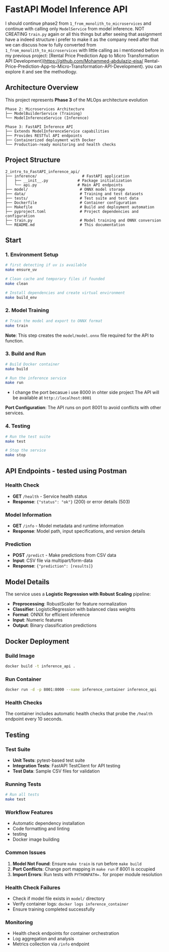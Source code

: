 # FastAPI Model Inference API

I should continue phase2 from `1_from_monolith_to_microservices` and continue with calling only `ModelService` 
from model inference. NOT CREATING `train.py` again or all this things but after seeing that assignment have a 
indeed structure i prefer to make it as the company need after that we can discuss how to fully converted from 
`1_from_monolith_to_microservices` with little calling as i mentioned before in my previous project: [Rental 
Price Prediction App to Micro Transformation API Development](https://github.com/Mohammed-abdulaziz-eisa/
Rental-Price-Prediction-App-to-Micro-Transformation-API-Development). you can explore it and see the methodlogy.
## Architecture Overview

This project represents **Phase 3** of the MLOps architecture evolution
```
Phase 2: Microservices Architecture
├── ModelBuilderService (Training)
└── ModelInferenceService (Inference)

Phase 3: FastAPI Inference API
├── Extends ModelInferenceService capabilities
├── Provides RESTful API endpoints
├── Containerized deployment with Docker
└── Production-ready monitoring and health checks
```


## Project Structure

```
2_intro_to_FastAPI_inference_api/
├── inference/                    # FastAPI application
│   ├── __init__.py             # Package initialization
│   └── api.py                  # Main API endpoints
├── model/                       # ONNX model storage
├── data/                        # Training and test datasets
├── tests/                       # Test suite and test data
├── Dockerfile                   # Container configuration
├── Makefile                     # Build and deployment automation
├── pyproject.toml               # Project dependencies and configuration
├── train.py                     # Model training and ONNX conversion
└── README.md                    # This documentation
```

##  Start

### 1. Environment Setup

```bash
# first detecting if uv is available
make ensure_uv

# Clean cache and temporary files if founded 
make clean

# Install dependencies and create virtual environment
make build_env
```

### 2. Model Training

```bash
# Train the model and export to ONNX format
make train
```

**Note**: This step creates the `model/model.onnx` file required for the API to function.

### 3. Build and Run

```bash
# Build Docker container
make build

# Run the inference service
make run
```
-  I change the port becasue i use 8000 in ohter side project 
The API will be available at `http://localhost:8001`

**Port Configuration**: The API runs on port 8001 to avoid conflicts with other services.

### 4. Testing

```bash
# Run the test suite
make test

# Stop the service
make stop
```

## API Endpoints - tested using Postman 

### Health Check
- **GET** `/health` - Service health status
- **Response**: `{"status": "ok"}` (200) or error details (503)

### Model Information
- **GET** `/info` - Model metadata and runtime information
- **Response**: Model path, input specifications, and version details

### Prediction
- **POST** `/predict` - Make predictions from CSV data
- **Input**: CSV file via multipart/form-data
- **Response**: `{"prediction": [results]}`

## Model Details

The service uses a **Logistic Regression with Robust Scaling** pipeline:

- **Preprocessing**: RobustScaler for feature normalization
- **Classifier**: LogisticRegression with balanced class weights
- **Format**: ONNX for efficient inference
- **Input**: Numeric features 
- **Output**: Binary classification predictions

## Docker Deployment

### Build Image
```bash
docker build -t inference_api .
```

### Run Container
```bash
docker run -d -p 8001:8000 --name inference_container inference_api
```

### Health Checks
The container includes automatic health checks that probe the `/health` endpoint every 10 seconds.

## Testing

### Test Suite
- **Unit Tests**: pytest-based test suite
- **Integration Tests**: FastAPI TestClient for API testing
- **Test Data**: Sample CSV files for validation

### Running Tests
```bash
# Run all tests
make test
```


### Workflow Features
- Automatic dependency installation
- Code formatting and linting
- testing
- Docker image building

### Common Issues

1. **Model Not Found**: Ensure `make train` is run before `make build`
2. **Port Conflicts**: Change port mapping in `make run` if 8001 is occupied
3. **Import Errors**: Run tests with `PYTHONPATH=.` for proper module resolution

### Health Check Failures
- Check if model file exists in `model/` directory
- Verify container logs: `docker logs inference_container`
- Ensure training completed successfully


### Monitoring
- Health check endpoints for container orchestration
- Log aggregation and analysis
- Metrics collection via `/info` endpoint

